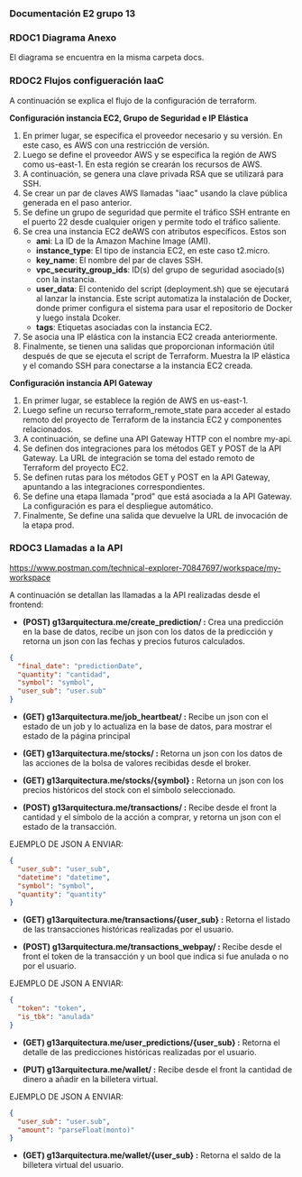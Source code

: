 ### Documentación E2 grupo 13

### RDOC1 Diagrama Anexo

El diagrama se encuentra en la misma carpeta docs.

### RDOC2 Flujos configueración IaaC

A continuación se explica el flujo de la configuración de terraform.

**Configuración instancia EC2, Grupo de Seguridad e IP Elástica**

1. En primer lugar, se especifica el proveedor necesario y su versión. En este caso, es AWS con una restricción de versión.
2. Luego se define el proveedor AWS y se especifica la región de AWS como us-east-1. En esta región se crearán los recursos de AWS.
3. A continuación, se genera una clave privada RSA que se utilizará para SSH.
4. Se crear un par de claves AWS llamadas "iaac" usando la clave pública generada en el paso anterior.
5. Se define un grupo de seguridad que permite el tráfico SSH entrante en el puerto 22 desde cualquier origen y permite todo el tráfico saliente.
6. Se crea una instancia EC2 deAWS con atributos específicos. Estos son
    - **ami**: La ID de la Amazon Machine Image (AMI).
    - **instance_type**: El tipo de instancia EC2, en este caso t2.micro.
    - **key_name**: El nombre del par de claves SSH.
    - **vpc_security_group_ids**: ID(s) del grupo de seguridad asociado(s) con la instancia.
    - **user_data**: El contenido del script (deployment.sh) que se ejecutará al lanzar la instancia. Este script automatiza la instalación de Docker, donde primer configura el sistema para usar el repositorio de Docker y luego instala Dcoker.
    - **tags**: Etiquetas asociadas con la instancia EC2.
7. Se asocia una IP elástica con la instancia EC2 creada anteriormente.
8. Finalmente, se tienen una salidas que proporcionan información útil después de que se ejecuta el script de Terraform. Muestra la IP elástica y el comando SSH para conectarse a la instancia EC2 creada.

**Configuración instancia API Gateway**

1. En primer lugar, se establece la región de AWS en us-east-1.
2. Luego sefine un recurso terraform_remote_state para acceder al estado remoto del proyecto de Terraform de la instancia EC2 y componentes relacionados.
3. A continuación, se define una API Gateway HTTP con el nombre my-api.
4. Se definen dos integraciones para los métodos GET y POST de la API Gateway. La URL de integración se toma del estado remoto de Terraform del proyecto EC2.
4. Se definen rutas para los métodos GET y POST en la API Gateway, apuntando a las integraciones correspondientes.
5. Se define una etapa llamada "prod" que está asociada a la API Gateway. La configuración es para el despliegue automático.
6. Finalmente, Se define una salida que devuelve la URL de invocación de la etapa prod.

### RDOC3 Llamadas a la API 

https://www.postman.com/technical-explorer-70847697/workspace/my-workspace

A continuación se detallan las llamadas a la API realizadas desde el frontend:

- **(POST) g13arquitectura.me/create_prediction/ :** Crea una predicción en la base de datos, recibe un json con los datos de la predicción y retorna un json con las fechas y precios futuros calculados.

```json
{
  "final_date": "predictionDate",
  "quantity": "cantidad",
  "symbol": "symbol",
  "user_sub": "user.sub"
}
```

- **(GET) g13arquitectura.me/job_heartbeat/ :** Recibe un json con el estado de un job y lo actualiza en la base de datos, para mostrar el estado de la página principal

- **(GET) g13arquitectura.me/stocks/ :** Retorna un json con los datos de las acciones de la bolsa de valores recibidas desde el broker.

- **(GET) g13arquitectura.me/stocks/{symbol} :** Retorna un json con los precios históricos del stock con el símbolo seleccionado.

- **(POST) g13arquitectura.me/transactions/ :** Recibe desde el front la cantidad y el símbolo de la acción a comprar, y retorna un json con el estado de la transacción.

EJEMPLO DE JSON A ENVIAR:

```json
{
  "user_sub": "user_sub",
  "datetime": "datetime",
  "symbol": "symbol",
  "quantity": "quantity"
}
```

- **(GET) g13arquitectura.me/transactions/{user_sub} :** Retorna el listado de las transacciones históricas realizadas por el usuario.

- **(POST) g13arquitectura.me/transactions_webpay/ :** Recibe desde el front el token de la transacción y un bool que indica si fue anulada o no por el usuario.

EJEMPLO DE JSON A ENVIAR:

```json
{
  "token": "token",
  "is_tbk": "anulada"
}
```

- **(GET) g13arquitectura.me/user_predictions/{user_sub} :** Retorna el detalle de las predicciones históricas realizadas por el usuario.

- **(PUT) g13arquitectura.me/wallet/ :** Recibe desde el front la cantidad de dinero a añadir en la billetera virtual.

EJEMPLO DE JSON A ENVIAR:

```json
{
  "user_sub": "user.sub",
  "amount": "parseFloat(monto)"
}
```

- **(GET) g13arquitectura.me/wallet/{user_sub} :** Retorna el saldo de la billetera virtual del usuario.

